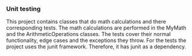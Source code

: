 ### Unit testing
This project contains classes that do math calculations and there corresponding tests.
The math calculations are performed in the MyMath and the ArithmeticOperations classes. The tests cover their normal functionality, edge cases and the exceptions they throw. For the tests the project uses the junit framework. Therefore, it has junit as a dependency. 
